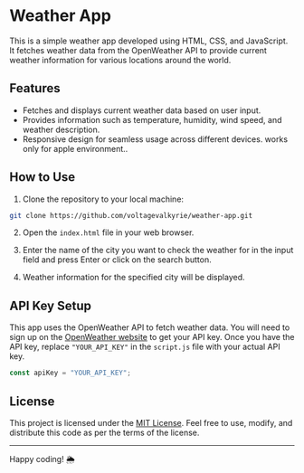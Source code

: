 # Weather App

This is a simple weather app developed using HTML, CSS, and JavaScript. It fetches weather data from the OpenWeather API to provide current weather information for various locations around the world.

## Features

- Fetches and displays current weather data based on user input.
- Provides information such as temperature, humidity, wind speed, and weather description.
- Responsive design for seamless usage across different devices. works only for apple environment..

## How to Use

1. Clone the repository to your local machine:

```bash
git clone https://github.com/voltagevalkyrie/weather-app.git
```

2. Open the `index.html` file in your web browser.

3. Enter the name of the city you want to check the weather for in the input field and press Enter or click on the search button.

4. Weather information for the specified city will be displayed.

## API Key Setup

This app uses the OpenWeather API to fetch weather data. You will need to sign up on the [OpenWeather website](https://openweathermap.org/) to get your API key. Once you have the API key, replace `"YOUR_API_KEY"` in the `script.js` file with your actual API key.

```javascript
const apiKey = "YOUR_API_KEY";
```

## License

This project is licensed under the [MIT License](LICENSE). Feel free to use, modify, and distribute this code as per the terms of the license.


---

Happy coding! 🌦️